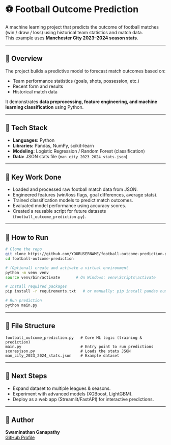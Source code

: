 # ⚽ Football Outcome Prediction

A machine learning project that predicts the outcome of football matches (win / draw / loss) using historical team statistics and match data.  
This example uses **Manchester City 2023–2024 season stats**.

---

## 🔹 Overview
The project builds a predictive model to forecast match outcomes based on:
- Team performance statistics (goals, shots, possession, etc.)
- Recent form and results
- Historical match data

It demonstrates **data preprocessing, feature engineering, and machine learning classification** using Python.

---

## 🔹 Tech Stack
- **Languages:** Python
- **Libraries:** Pandas, NumPy, scikit-learn
- **Modeling:** Logistic Regression / Random Forest (classification)
- **Data:** JSON stats file (`man_city_2023_2024_stats.json`)

---

## 🔹 Key Work Done
- Loaded and processed raw football match data from JSON.
- Engineered features (win/loss flags, goal differences, average stats).
- Trained classification models to predict match outcomes.
- Evaluated model performance using accuracy scores.
- Created a reusable script for future datasets (`football_outcome_prediction.py`).

---

## 🔹 How to Run
```bash
# Clone the repo
git clone https://github.com/YOURUSERNAME/football-outcome-prediction.git
cd football-outcome-prediction

# (Optional) create and activate a virtual environment
python -m venv venv
source venv/bin/activate       # On Windows: venv\Scripts\activate

# Install required packages
pip install -r requirements.txt   # or manually: pip install pandas numpy scikit-learn

# Run prediction
python main.py
```

---

## 🔹 File Structure
```
football_outcome_prediction.py   # Core ML logic (training & prediction)
main.py                          # Entry point to run predictions
scoresjson.py                    # Loads the stats JSON
man_city_2023_2024_stats.json    # Example dataset
```

---

## 🔹 Next Steps
- Expand dataset to multiple leagues & seasons.
- Experiment with advanced models (XGBoost, LightGBM).
- Deploy as a web app (Streamlit/FastAPI) for interactive predictions.

---

## 🔹 Author
**Swaminathan Ganapathy**  
[GitHub Profile](https://github.com/SwaminathanGanapathy)
